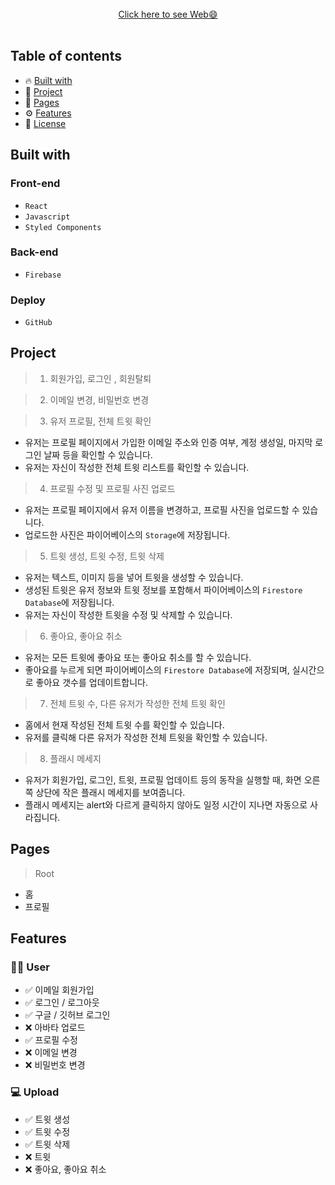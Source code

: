 <div align="center">
    <br />
    <a display="block" href="https://kingofaussie.github.io/silencer/">Click here to see Web😄</a>
    <br /><br />
  </a>
</div>

## Table of contents

- 🔥 [Built with](#built-with)
- 🌈 [Project](#project)
- 📑 [Pages](#pages)
- ⚙ [Features](#features)
- 📝 [License](#license)

## Built with

### Front-end

- `React`
- `Javascript`
- `Styled Components`

### Back-end

- `Firebase`

### Deploy

- `GitHub`

## Project

> 1. 회원가입, 로그인 , 회원탈퇴


> 2. 이메일 변경, 비밀번호 변경


> 3. 유저 프로필, 전체 트윗 확인

- 유저는 프로필 페이지에서 가입한 이메일 주소와 인증 여부, 계정 생성일, 마지막 로그인 날짜 등을 확인할 수 있습니다.
- 유저는 자신이 작성한 전체 트윗 리스트를 확인할 수 있습니다.

> 4. 프로필 수정 및 프로필 사진 업로드

- 유저는 프로필 페이지에서 유저 이름을 변경하고, 프로필 사진을 업로드할 수 있습니다.
- 업로드한 사진은 파이어베이스의 `Storage`에 저장됩니다.

> 5. 트윗 생성, 트윗 수정, 트윗 삭제

- 유저는 텍스트, 이미지 등을 넣어 트윗을 생성할 수 있습니다.
- 생성된 트윗은 유저 정보와 트윗 정보를 포함해서 파이어베이스의 `Firestore Database`에 저장됩니다.
- 유저는 자신이 작성한 트윗을 수정 및 삭제할 수 있습니다.

> 6. 좋아요, 좋아요 취소

- 유저는 모든 트윗에 좋아요 또는 좋아요 취소를 할 수 있습니다.
- 좋아요를 누르게 되면 파이어베이스의 `Firestore Database`에 저장되며, 실시간으로 좋아요 갯수를 업데이트합니다.

> 7. 전체 트윗 수, 다른 유저가 작성한 전체 트윗 확인

- 홈에서 현재 작성된 전체 트윗 수를 확인할 수 있습니다.
- 유저를 클릭해 다른 유저가 작성한 전체 트윗을 확인할 수 있습니다.

> 8. 플래시 메세지

- 유저가 회원가입, 로그인, 트윗, 프로필 업데이트 등의 동작을 실행할 때, 화면 오른쪽 상단에 작은 플래시 메세지를 보여줍니다.
- 플래시 메세지는 alert와 다르게 클릭하지 않아도 일정 시간이 지나면 자동으로 사라집니다.

## Pages

> Root

- 홈
- 프로필

## Features

### 🙎‍♂️ User

- ✅ 이메일 회원가입
- ✅ 로그인 / 로그아웃
- ✅ 구글 / 깃허브 로그인
- ❌ 아바타 업로드
- ✅ 프로필 수정
- ❌ 이메일 변경
- ❌ 비밀번호 변경

### 💻 Upload

- ✅ 트윗 생성
- ✅ 트윗 수정
- ✅ 트윗 삭제
- ❌ 트윗 
- ❌ 좋아요, 좋아요 취소

